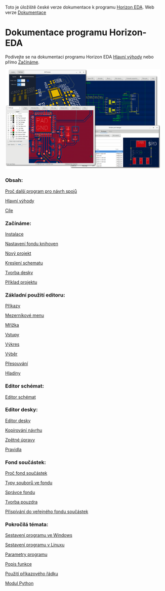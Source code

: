 Toto je úložiště české verze dokumentace k programu [Horizon EDA](https://github.com/horizon-eda/horizon).
Web verze [Dokumentace](https://horizon-eda.readthedocs.io/cs/latest/installation.html)

Dokumentace programu Horizon-EDA
================================


Podívejte se na dokumentaci programu Horizon EDA [Hlavní výhody](https://github.com/horizon-eda/horizon-docs-cz/blob/master/srcdoc/feature-overview.rst) nebo přímo [Začínáme](https://github.com/horizon-eda/horizon-docs-cz/blob/master/srcdoc/getting-started.rst).

![Obrázek](https://github.com/horizon-eda/horizon-docs-cz/blob/master/srcdoc/images/collage.png)


### Obsah:

[Proč další program pro návrh spojů](https://github.com/horizon-eda/horizon-docs-cz/blob/master/srcdoc/why-another-eda-package.rst)

[Hlavní výhody](https://github.com/horizon-eda/horizon-docs-cz/blob/master/srcdoc/feature-overview.rst)

[Cíle](https://github.com/horizon-eda/horizon-docs-cz/blob/master/srcdoc/non-goals.rst)


### Začínáme:

[Instalace](https://github.com/horizon-eda/horizon-docs-cz/blob/master/srcdoc/installation.rst)

[Nastavení fondu knihoven](https://github.com/horizon-eda/horizon-docs-cz/blob/master/srcdoc/pool-setup.rst)

[Nový projekt](https://github.com/horizon-eda/horizon-docs-cz/blob/master/srcdoc/new-project.rst)

[Kreslení schematu](https://github.com/horizon-eda/horizon-docs-cz/blob/master/srcdoc/draw-schematic.rst)

[Tvorba desky](https://github.com/horizon-eda/horizon-docs-cz/blob/master/srcdoc/create-board.rst)

[Příklad projektu](https://github.com/horizon-eda/horizon-docs-cz/blob/master/srcdoc/example-project.rst)


### Základní použití editoru:

[Příkazy](https://github.com/horizon-eda/horizon-docs-cz/blob/master/srcdoc/tools.rst)

[Mezerníkové menu](https://github.com/horizon-eda/horizon-docs-cz/blob/master/srcdoc/spacebar-menu.rst)

[Mřížka](https://github.com/horizon-eda/horizon-docs-cz/blob/master/srcdoc/grid.rst)

[Vstupy](https://github.com/horizon-eda/horizon-docs-cz/blob/master/srcdoc/entries.rst)

[Výkres](https://github.com/horizon-eda/horizon-docs-cz/blob/master/srcdoc/drawing.rst)

[Výběr](https://github.com/horizon-eda/horizon-docs-cz/blob/master/srcdoc/selection.rst)

[Přesouvání](https://github.com/horizon-eda/horizon-docs-cz/blob/master/srcdoc/move.rst)

[Hladiny](https://github.com/horizon-eda/horizon-docs-cz/blob/master/srcdoc/layers.rst)


### Editor schémat:

[Editor schémat](https://github.com/horizon-eda/horizon-docs-cz/blob/master/srcdoc/imp-sch.rst)


### Editor desky:

[Editor desky](https://github.com/horizon-eda/horizon-docs-cz/blob/master/srcdoc/imp-board.rst)

[Kopírování návrhu](https://github.com/horizon-eda/horizon-docs-cz/blob/master/srcdoc/copy-layout-placement.rst)

[Zpětné úpravy](https://github.com/horizon-eda/horizon-docs-cz/blob/master/srcdoc/backannotation.rst)

[Pravidla](https://github.com/horizon-eda/horizon-docs-cz/blob/master/srcdoc/rules.rst)


### Fond součástek:

[Proč fond součástek](https://github.com/horizon-eda/horizon-docs-cz/blob/master/srcdoc/pool-why.rst)

[Typy souborů ve fondu](https://github.com/horizon-eda/horizon-docs-cz/blob/master/srcdoc/pool-elements.rst)

[Správce fondu](https://github.com/horizon-eda/horizon-docs-cz/blob/master/srcdoc/pool-mgr.rst)

[Tvorba pouzdra](https://github.com/horizon-eda/horizon-docs-cz/blob/master/srcdoc/create-package.rst)

[Přispívání do veřejného fondu součástek](https://github.com/horizon-eda/horizon-docs-cz/blob/master/srcdoc/pool-contribute.rst)

### Pokročilá témata:

[Sestavení programu ve Windows](https://github.com/horizon-eda/horizon-docs-cz/blob/master/srcdoc/build-win32.rst)

[Sestavení programu v Linuxu](https://github.com/horizon-eda/horizon-docs-cz/blob/master/srcdoc/build-linux.rst)

[Parametry programu](https://github.com/horizon-eda/horizon-docs-cz/blob/master/srcdoc/parameter-programs.rst)

[Popis funkce](https://github.com/horizon-eda/horizon-docs-cz/blob/master/srcdoc/theory-of-operation.rst)

[Použití příkazového řádku](https://github.com/horizon-eda/horizon-docs-cz/blob/master/srcdoc/cli-usage.rst)

[Modul Python](https://github.com/horizon-eda/horizon-docs-cz/blob/master/srcdoc/python.rst)

